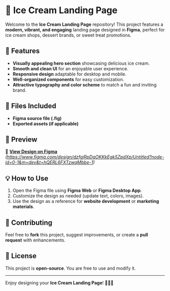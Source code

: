 # 🍦 Ice Cream Landing Page  

Welcome to the **Ice Cream Landing Page** repository! This project features a **modern, vibrant, and engaging** landing page designed in **Figma**, perfect for ice cream shops, dessert brands, or sweet treat promotions.  

## 🚀 Features  
- **Visually appealing hero section** showcasing delicious ice cream.  
- **Smooth and clean UI** for an enjoyable user experience.  
- **Responsive design** adaptable for desktop and mobile.  
- **Well-organized components** for easy customization.  
- **Attractive typography and color scheme** to match a fun and inviting brand.  

## 📂 Files Included  
- **Figma source file (.fig)**  
- **Exported assets (if applicable)**  

## 📸 Preview  
🔗 **[View Design on Figma](#)** *(https://www.figma.com/design/dzfgjRpDqOKKkEgk5ZpdXp/Untitled?node-id=0-1&m=dev&t=hQERL6FXTzwqMbbe-1)*  

## 💡 How to Use  
1. Open the Figma file using **Figma Web** or **Figma Desktop App**.  
2. Customize the design as needed (update text, colors, images).  
3. Use the design as a reference for **website development** or **marketing materials**.  

## 🤝 Contributing  
Feel free to **fork** this project, suggest improvements, or create a **pull request** with enhancements.  

## 📜 License  
This project is **open-source**. You are free to use and modify it.  

---

Enjoy designing your **Ice Cream Landing Page**! 🍦🎨🚀  

